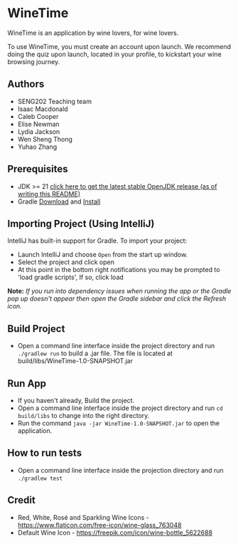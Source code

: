# WineTime
WineTime is an application by wine lovers, for wine lovers. 

To use WineTime, you must create an account upon launch. We recommend doing the quiz upon launch, located in your profile, to kickstart your wine browsing journey.

## Authors
- SENG202 Teaching team
- Isaac Macdonald
- Caleb Cooper
- Elise Newman
- Lydia Jackson
- Wen Sheng Thong
- Yuhao Zhang

## Prerequisites
- JDK >= 21 [click here to get the latest stable OpenJDK release (as of writing this README)](https://jdk.java.net/18/)
- Gradle [Download](https://gradle.org/releases/) and [Install](https://gradle.org/install/)


## Importing Project (Using IntelliJ)
IntelliJ has built-in support for Gradle. To import your project:

- Launch IntelliJ and choose `Open` from the start up window.
- Select the project and click open
- At this point in the bottom right notifications you may be prompted to 'load gradle scripts', If so, click load

**Note:** *If you run into dependency issues when running the app or the Gradle pop up doesn't appear then open the Gradle sidebar and click the Refresh icon.*

## Build Project
- Open a command line interface inside the project directory and run `./gradlew run` to build a .jar file. The file is located at build/libs/WineTime-1.0-SNAPSHOT.jar

## Run App
- If you haven't already, Build the project.
- Open a command line interface inside the project directory and run `cd build/libs` to change into the right directory.
- Run the command `java -jar WineTime-1.0-SNAPSHOT.jar` to open the application.

## How to run tests
- Open a command line interface inside the projection directory and run `./gradlew test`

## Credit
- Red, White, Rosé and Sparkling Wine Icons - https://www.flaticon.com/free-icon/wine-glass_763048
- Default Wine Icon - https://freepik.com/icon/wine-bottle_5622688
